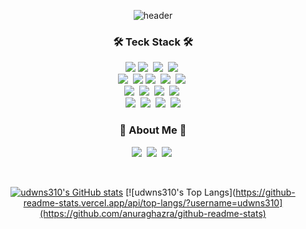 <div align="center">
  
![header](https://capsule-render.vercel.app/api?type=waving&color=gradient&height=200&section=header&text=YoungJun%20Choi&fontSize=90&fontAlign=62&fontAlignY=32&desc=udwns310's%20Github&descSize=25&descAlign=85&descAlignY=55)

<h3 align="center">🛠 Teck Stack 🛠</h3>
<p align="center">
  <img src="https://img.shields.io/badge/C-A8B9CC?style=flat&logo=C&logoColor=white"/>
  <img src="https://img.shields.io/badge/C++-00599C?style=flat&logo=C%2B%2B&logoColor=white"/></a>&nbsp
  <img src="https://img.shields.io/badge/C Sharp-239120?style=flat&logo=C Sharp&logoColor=#0FAAFF"/></a>&nbsp
  <img src="https://img.shields.io/badge/Python-white?style=flat&logo=Python&logoColor=#3776AB"/></a>&nbsp
  <br>
  <img src="https://img.shields.io/badge/HTML5-E34F26?style=flat&logo=HTML5&logoColor=white"/></a>&nbsp
  <img src="https://img.shields.io/badge/CSS3-1572B6?style=flat&logo=CSS3&logoColor=white"/></a>
  <img src="https://img.shields.io/badge/JavaScript-F7DF1E?style=flat&logo=JavaScript&logoColor=white"/></a>&nbsp</a>
  <img src="https://img.shields.io/badge/React-61DAFB?style=flat&logo=React&logoColor=white"/></a>&nbsp
  <img src="https://img.shields.io/badge/TypeScript-3178C6?style=flat&logo=TypeScript&logoColor=white"/></a>&nbsp
  <br>
  <img src="https://img.shields.io/badge/PHP-777BB4?style=flat&logo=PHP&logoColor=white"/></a>&nbsp
  <img src="https://img.shields.io/badge/MariaDB-003545?style=flat&logo=MariaDB&logoColor=white"/></a>&nbsp
  <img src="https://img.shields.io/badge/MySQL-4479A1?style=flat&logo=MySQL&logoColor=white"/></a>&nbsp
  <img src="https://img.shields.io/badge/Flutter-02569B?style=flat&logo=Flutter&logoColor=white"/></a>&nbsp
  <br>
  <img src="https://img.shields.io/badge/Docker-2496ED?style=flat&logo=Docker&logoColor=white"/></a>&nbsp
  <img src="https://img.shields.io/badge/Android Studio-3DDC84?style=flat&logo=Android Studio&logoColor=white"/></a>&nbsp
  <img src="https://img.shields.io/badge/GitHub-gray?style=flat&logo=GitHub&logoColor=black"/></a>&nbsp
  <img src="https://img.shields.io/badge/Git-blue?style=flat&logo=Git&logoColor=F05032"/></a>
</p>


<h3 align="center"> 🎳 About Me 🎳 </h3>
<p align="center">
  <a href="https://velog.io/@youngjuni21"><img src="https://img.shields.io/badge/Velog-11B48A?style=flat&logo=Vimeo&logoColor=white&link=https://velog.io/@youngjuni21"/></a>&nbsp
  <a href="https://www.instagram.com/udwns_o/"><img src="https://img.shields.io/badge/Instagram-E4405F?style=flat&logo=Instagram&logoColor=white&link=https://www.instagram.com/udwns_o/"/></a>&nbsp
  <a href="https://www.discord.com/users/305336416311705601"><img src="https://img.shields.io/badge/Discord-5865F2?style=flat&logo=Discord&logoColor=white&link=https://www.discord.com/users/305336416311705601"/></a>&nbsp
</p>

<br>

[![udwns310's GitHub stats](https://github-readme-stats.vercel.app/api?username=udwns310&show_icons=true&theme=one_dark_pro)](https://github.com/anuraghazra/github-readme-stats)
[![udwns310's Top Langs](https://github-readme-stats.vercel.app/api/top-langs/?username=udwns310](https://github.com/anuraghazra/github-readme-stats)



</div>
